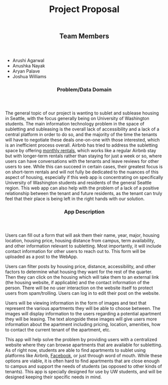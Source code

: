 <!DOCTYPE html>
<html lang="en">
<head>
    <meta charset="utf-8">
    <meta name="Arushi, Anushka, Aryan, Josh" content="your name">
    <meta name="Project Proposal" content="a website about our proposal">
    <title>Project Proposal</title> 
</head>
<body>
    <header>
        <h1>
            Project Proposal
        </h1>
    </header>
    <section> 
        <header>
            <h2>Team Members</h2>
        </header>
        <ul>
            <li>Arushi Agarwal</li>
            <li>Anushka Nayak</li>
            <li>Aryan Palave</li>
            <li>Joshua Williams</li>
        </ul>
    </section>
    <section>
        <header>
            <h3>
                Problem/Data Domain
            </h3>
        </header>
        <p>
            The general topic of our project is wanting to sublet and sublease housing in Seattle, with the focus generally being on University of Washington students. The main information technology problem in the space of subletting and subleasing is the overall lack of accessibility and a lack of a central platform in order to do so, and the majority of the time the tenants will have to negotiate these deals one-on-one with those interested, which is an inefficient process overall. Airbnb has tried to address the subletting space by offering <a target="_blank" href="https://www.airbnb.com/sublets">monthly rentals</a>, which works like a regular Airbnb stay but with longer-term rentals rather than staying for just a week or so, where users can have conversations with the tenants and leave reviews for other users to see. While this can succeed in certain cases, their greatest focus is on short-term rentals and will not fully be dedicated to the nuances of this aspect of housing, especially if this web app is concentrating on specifically University of Washington students and residents of the general Seattle region. This web app can also help with the problem of a lack of a positive relationship between the tenant and future residents, as the tenant can truly feel that their place is being left in the right hands with our solution.
        </p>
    </section>
    <section>
        <header>
            <h3>
                App Description
            </h3>
        </header>
        <p>
            Users can fill out a form that will ask them their name, year, major, housing location, housing price, housing distance from campus, term availability, and other information relevant to subletting. Most importantly, it will include contact information for other users to reach out to. This form will be uploaded as a post to the WebApp. 
        </p>
        <p>
            Users can filter posts by housing price, distance, accessibility, and other factors to determine what housing they want for the rest of the quarter. Then they can click on the housing which will take them to an external link (the housing website, if applicable) and the contact information of the person. There will be no user interaction on the website itself to protect users from spam/trolling.
            Users can log in to edit their post on the website. 
        </p>
        <p>
            Users will be viewing information in the form of images and text that represent the various apartments they will be able to choose between. The images will display information to the users regarding a potential apartment they will be leasing. The text alongside these images will give users more information about the apartment including pricing, location, amenities, how to contact the current tenant of the apartment, etc. 
        </p>
        <p>
            This app will help solve the problem by providing users with a centralized website where they can browse apartments that are available for subletting. As of right now, students are able to find apartments to sublet using platforms like Airbnb, <a target="_blank" href="https://www.facebook.com/">Facebook</a>, or just through word of mouth. While these options are viable, it is often hard to find apartments that are close enough to campus and support the needs of students (as opposed to other kinds of tenants). This app is specially designed for use by UW students, and will be designed keeping their specific needs in mind. 
        </p>
    </section>

</body>
</html>
